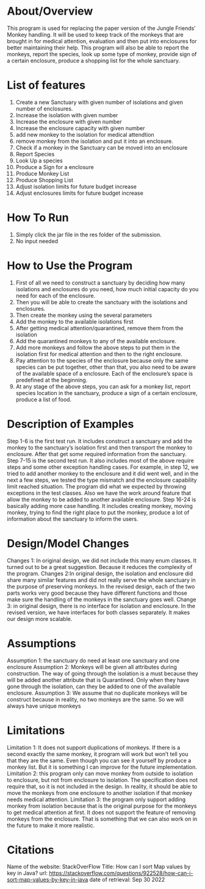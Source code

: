 # About/Overview

This program is used for replacing the paper version of the Jungle Friends’ Monkey handling. It will be used to keep track of the monkeys that are brought in for medical attention, evaluation and then put into enclosures for better maintaining their help. This program will also be able to report the monkeys, report the species, look up some type of monkey, provide sign of a certain enclosure, produce a shopping list for the whole sanctuary.

# List of features

1. Create a new Sanctuary with given number of isolations and given number of enclosures.
2. Increase the isolation with given number
3. Increase the enclosure with given number
4. Increase the enclosure capacity with given number
5. add new monkey to the isolation for medical attendtion
6. remove monkey from the isolation and put it into an enclosure.
7. Check if a monkey in the Sanctuary can be moved into an enclosure
8. Report Species
9. Look Up a species
10. Produce a Sign for a enclosure
11. Produce Monkey List
12. Produce Shopping List
13. Adjust isolation limits for future budget increase
14. Adjust enclosures limits for future budget increase

# How To Run

1. Simply click the jar file in the res folder of the submission.
2. No input needed

# How to Use the Program

1. First of all we need to construct a sanctuary by deciding how many isolations and enclosures do you need, how much initial capacity do you need for each of the enclosure.
2. Then you will be able to create the sanctuary with the isolations and enclosures.
3. Then create the monkey using the several parameters
4. Add the monkey to the available isolations first
5. After getting medical attention/quarantined, remove them from the isolation
6. Add the quarantined monkeys to any of the available enclosure.
7. Add more monkeys and follow the above steps to put them in the isolation first for medical attention and then to the right enclosure.
8. Pay attention to the species of the enclosure because only the same species can be put together, other than that, you also need to be aware of the available space of a enclosure. Each of the enclosure’s space is predefined at the beginning.
9. At any stage of the above steps, you can ask for a monkey list, report species location in the sanctuary, produce a sign of a certain enclosure, produce a list of food.

# Description of Examples

Step 1-6 is the first test run. It includes construct a sanctuary and add the monkey to the sanctuary’s isolation first and then transport the monkey to enclosure. After that get some required information from the sanctuary.
Step 7-15 is the second test run. It also includes most of the above require steps and some other exception handling cases. For example, in step 12, we tried to add another monkey to the enclosure and it did went well, and in the next a few steps, we tested the type mismatch and the enclosure capability limit reached situation. The program did what we expected by throwing exceptions in the test classes. Also we have the work around feature that allow the monkey to be added to another available enclosure.
Step 16-24 is basically adding more case handling. It includes creating monkey, moving monkey, trying to find the right place to put the monkey, produce a lot of information about the sanctuary to inform the users.

# Design/Model Changes

Changes 1: In original design, we did not include this many enum classes. It turned out to be a great suggestion. Because it reduces the complexity of the program.
Changes 2:In original design, the isolation and enclosure did share many similar features and did not really serve the whole sanctuary in the purpose of preserving monkeys. In the revised design, each of the two parts works very good because they have different functions and those make sure the handling of the monkeys in the sanctuary goes well.
Change 3: in original design, there is no interface for isolation and enclosure. In the revised version, we have interfaces for both classes separately. It makes our design more scalable.

# Assumptions

Assumption 1: the sanctuary do need at least one sanctuary and one enclosure
Assumption 2: Monkeys will be given all attributes during construction. The way of going through the isolation is a must because they will be added another attribute that is Quarantined. Only when they have gone through the isolation, can they be added to one of the available enclosure.
Assumption 3: We assume that no duplicate monkeys will be construct because in reality, no two monkeys are the same. So we will always have unique monkeys

# Limitations

Limitation 1: It does not support duplications of monkeys. If there is a second exactly the same monkey, it program will work but won’t tell you that they are the same. Even though you can see it yourself by produce a monkey list. But it is something I can improve for the future implementation.
Limitation 2: this program only can move monkey from outside to isolation to enclosure, but not from enclosure to isolation. The specification does not require that, so it is not included in the design. In reality, it should be able to move the monkeys from one enclosure to another isolation if that monkey needs medical attention.
Limitation 3: the program only support adding monkey from isolation because that is the original purpose for the monkeys to get medical attention at first. It does not support the feature of removing monkeys from the enclosure. That is something that we can also work on in the future to make it more realistic.

# Citations

Name of the website: StackOverFlow
Title: How can I sort Map values by key in Java?
url: https://stackoverflow.com/questions/922528/how-can-i-sort-map-values-by-key-in-java
date of retrieval: Sep 30 2022
